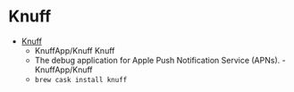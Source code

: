 # Knuff
- [Knuff](https://github.com/KnuffApp/Knuff)
  -  KnuffApp/Knuff Knuff
  - The debug application for Apple Push Notification Service (APNs). - KnuffApp/Knuff
  - `brew cask install knuff`
